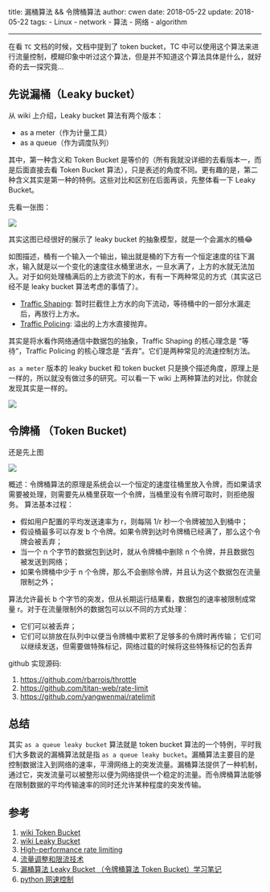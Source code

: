 title: 漏桶算法 && 令牌桶算法
author: cwen
date:  2018-05-22
update:  2018-05-22
tags:
    - Linux
    - network
    - 算法
    - 网络
    - algorithm

---

在看 `TC` 文档的时候，文档中提到了 token bucket，TC 中可以使用这个算法来进行流量控制，模糊印象中听过这个算法，但是并不知道这个算法具体是什么，就好奇的去一探究竟... <!--more-->

## 先说漏桶（Leaky bucket）

从 wiki 上介绍，Leaky bucket 算法有两个版本：

* as a meter（作为计量工具）
* as a queue（作为调度队列）

其中，第一种含义和 Token Bucket 是等价的（所有我就没详细的去看版本一，而是后面直接去看 Token Bucket 算法），只是表述的角度不同。更有趣的是，第二种含义其实是第一种的特例。这些对比和区别在后面再谈，先整体看一下 Leaky Bucket。

先看一张图：

![](http://7xnp02.com1.z0.glb.clouddn.com/Leaky_bucket_analogy.JPG)

其实这图已经很好的展示了 leaky bucket 的抽象模型，就是一个会漏水的桶😂

如图描述，桶有一个输入一个输出，输出就是桶的下方有一个恒定速度的往下漏水，输入就是以一个变化的速度往水桶里进水，一旦水满了，上方的水就无法加入。对于如何处理桶满后的上方欲流下的水，有有一下两种常见的方式（其实这已经不是 leaky bucket 算法考虑的事情了）。

* [Traffic Shaping](http://en.wikipedia.org/wiki/Traffic_shaping): 暂时拦截住上方水的向下流动，等待桶中的一部分水漏走后，再放行上方水。
* [Traffic Policing](http://en.wikipedia.org/wiki/Traffic_policing): 溢出的上方水直接抛弃。

其实是将水看作网络通信中数据包的抽象，Traffic Shaping 的核心理念是 “等待”，Traffic Policing 的核心理念是 “丢弃”。它们是两种常见的流速控制方法。

`as a meter` 版本的 leaky bucket 和 token bucket 只是换个描述角度，原理上是一样的，所以就没有做过多的研究。可以看一下 wiki 上两种算法的对比，你就会发现其实是一样的。

![](http://7xnp02.com1.z0.glb.clouddn.com/Screen%20Shot%202018-05-22%20at%201.56.57%20PM.png)

## 令牌桶 （Token Bucket)

还是先上图

![](http://7xnp02.com1.z0.glb.clouddn.com/token_bucket.JPG)

概述：令牌桶算法的原理是系统会以一个恒定的速度往桶里放入令牌，而如果请求需要被处理，则需要先从桶里获取一个令牌，当桶里没有令牌可取时，则拒绝服务。
算法基本过程：

* 假如用户配置的平均发送速率为 r，则每隔 1/r 秒一个令牌被加入到桶中；
* 假设桶最多可以存发 b 个令牌。如果令牌到达时令牌桶已经满了，那么这个令牌会被丢弃；
* 当一个 n 个字节的数据包到达时，就从令牌桶中删除 n 个令牌，并且数据包被发送到网络；
* 如果令牌桶中少于 n 个令牌，那么不会删除令牌，并且认为这个数据包在流量限制之外；

算法允许最长 b 个字节的突发，但从长期运行结果看，数据包的速率被限制成常量 r。对于在流量限制外的数据包可以以不同的方式处理：
* 它们可以被丢弃；
* 它们可以排放在队列中以便当令牌桶中累积了足够多的令牌时再传输；
它们可以继续发送，但需要做特殊标记，网络过载的时候将这些特殊标记的包丢弃

github 实现源码:

1. https://github.com/rbarrois/throttle
2. https://github.com/titan-web/rate-limit
3. https://github.com/yangwenmai/ratelimit

## 总结

其实 `as a queue leaky bucket` 算法就是 token bucket 算法的一个特例，平时我们大多数说的漏桶算法就是指 `as a queue leaky bucket`。漏桶算法主要目的是控制数据注入到网络的速率，平滑网络上的突发流量。漏桶算法提供了一种机制，通过它，突发流量可以被整形以便为网络提供一个稳定的流量。而令牌桶算法能够在限制数据的平均传输速率的同时还允许某种程度的突发传输。

## 参考

1. [wiki Token Bucket](http://en.wikipedia.org/wiki/Token_bucket)
2. [wiki Leaky Bucket](http://en.wikipedia.org/wiki/Leaky_bucket)
3. [High-performance rate limiting](https://medium.com/smyte/rate-limiter-df3408325846)
4. [流量调整和限流技术](http://www.cnblogs.com/LBSer/p/4083131.html)
5. [漏桶算法 Leaky Bucket （令牌桶算法 Token Bucket）学习笔记](http://blog.51cto.com/leyew/860302)
6. [python 网速控制](https://caden16.github.io/python/python%E6%B5%81%E9%87%8F%E6%8E%A7%E5%88%B6/)

